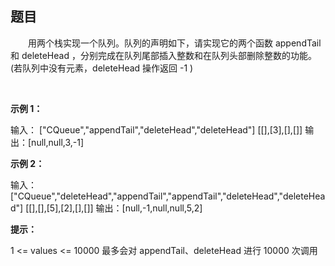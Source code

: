 ## 题目
&emsp;&emsp;用两个栈实现一个队列。队列的声明如下，请实现它的两个函数 appendTail 和 deleteHead ，分别完成在队列尾部插入整数和在队列头部删除整数的功能。(若队列中没有元素，deleteHead 操作返回 -1 )

 

**示例 1：**

输入：
["CQueue","appendTail","deleteHead","deleteHead"]
[[],[3],[],[]]
输出：[null,null,3,-1]


**示例 2：**

输入：
["CQueue","deleteHead","appendTail","appendTail","deleteHead","deleteHead"]
[[],[],[5],[2],[],[]]
输出：[null,-1,null,null,5,2]



**提示：**

1 <= values <= 10000
最多会对 appendTail、deleteHead 进行 10000 次调用


